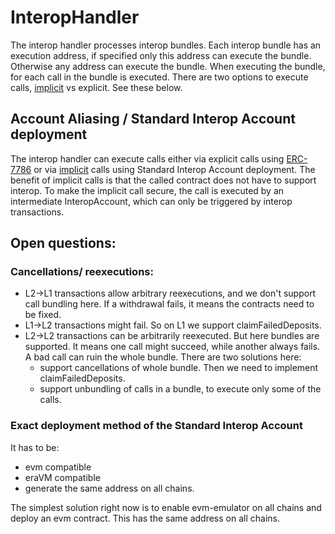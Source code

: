 # InteropHandler

The interop handler processes interop bundles. Each interop bundle has an execution address, if specified only this address can execute the bundle. Otherwise any address can execute the bundle. When executing the bundle, for each call in the bundle is executed. There are two options to execute calls, [implicit](https://github.com/ethereum/L2-interop/pull/26/files) vs explicit. See these below. 

## Account Aliasing / Standard Interop Account deployment

The interop handler can execute calls either via explicit calls using [ERC-7786](https://github.com/ethereum/ERCs/pull/673/files) or via [implicit](https://github.com/ethereum/L2-interop/pull/26/files) calls using Standard Interop Account deployment. The benefit of implicit calls is that the called contract does not have to support interop. To make the implicit call secure, the call is executed by an intermediate InteropAccount, which can only be triggered by interop transactions. 

## Open questions:

### Cancellations/ reexecutions:

- L2->L1 transactions allow arbitrary reexecutions, and we don't support call bundling here. If a withdrawal fails, it means the contracts need to be fixed.
- L1->L2 transactions might fail. So on L1 we support claimFailedDeposits.
- L2->L2 transactions can be arbitrarily reexecuted. But here bundles are supported. It means one call might succeed, while another always fails. A bad call can ruin the whole bundle. There are two solutions here:
    - support cancellations of whole bundle. Then we need to implement claimFailedDeposits.
    - support unbundling of calls in a bundle, to execute only some of the calls.

### Exact deployment method of the Standard Interop Account

It has to be:

- evm compatible
- eraVM compatible
- generate the same address on all chains.

The simplest solution right now is to enable evm-emulator on all chains and deploy an evm contract. This has the same address on all chains.